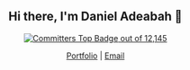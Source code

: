 <h2 align="center">Hi there, I'm Daniel Adeabah 👋</h4>

<p align="center">
  <a href="https://user-badge.committers.top/ghana/danieladeabah">
    <img src="https://user-badge.committers.top/ghana/danieladeabah.svg" alt="Committers Top Badge" />
  </span> out of 12,145
</p>

<p align="center">
  <a href="https://danieladeabah.vercel.app/">Portfolio</a> |
  <a href="mailto:danieladeabaa@gmail.com">Email</a>
</p>
